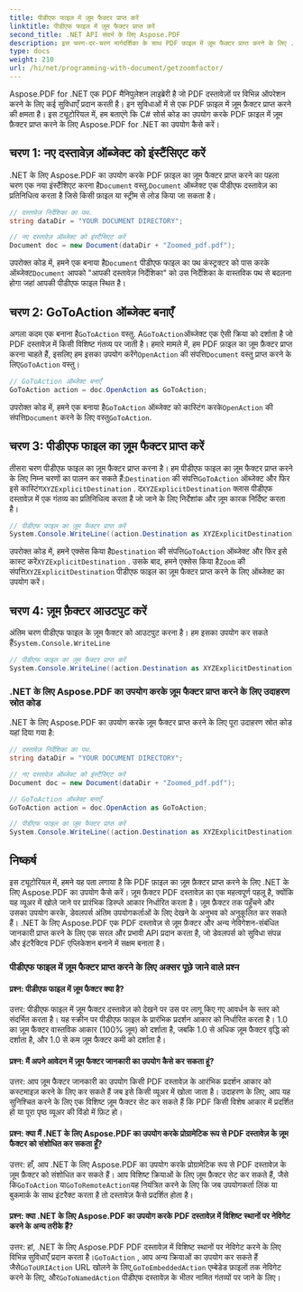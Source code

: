 ```yaml
---
title: पीडीएफ फाइल में ज़ूम फैक्टर प्राप्त करें
linktitle: पीडीएफ फाइल में ज़ूम फैक्टर प्राप्त करें
second_title: .NET API संदर्भ के लिए Aspose.PDF
description: इस चरण-दर-चरण मार्गदर्शिका के साथ PDF फ़ाइल में ज़ूम फैक्टर प्राप्त करने के लिए .NET के लिए Aspose.PDF का उपयोग करना सीखें।
type: docs
weight: 210
url: /hi/net/programming-with-document/getzoomfactor/
---
```

Aspose.PDF for .NET एक PDF मैनिपुलेशन लाइब्रेरी है जो PDF दस्तावेज़ों पर विभिन्न ऑपरेशन करने के लिए कई सुविधाएँ प्रदान करती है। इन सुविधाओं में से एक PDF फ़ाइल में ज़ूम फ़ैक्टर प्राप्त करने की क्षमता है। इस ट्यूटोरियल में, हम बताएंगे कि C# सोर्स कोड का उपयोग करके PDF फ़ाइल में ज़ूम फ़ैक्टर प्राप्त करने के लिए Aspose.PDF for .NET का उपयोग कैसे करें।


## चरण 1: नए दस्तावेज़ ऑब्जेक्ट को इंस्टैंसिएट करें

 .NET के लिए Aspose.PDF का उपयोग करके PDF फ़ाइल का ज़ूम फैक्टर प्राप्त करने का पहला चरण एक नया इंस्टैंशिएट करना है`Document` वस्तु.`Document` ऑब्जेक्ट एक पीडीएफ दस्तावेज़ का प्रतिनिधित्व करता है जिसे किसी फ़ाइल या स्ट्रीम से लोड किया जा सकता है।

```csharp
// दस्तावेज़ निर्देशिका का पथ.
string dataDir = "YOUR DOCUMENT DIRECTORY";

// नए दस्तावेज़ ऑब्जेक्ट को इंस्टैंसिएट करें
Document doc = new Document(dataDir + "Zoomed_pdf.pdf");
```

 उपरोक्त कोड में, हमने एक बनाया है`Document` पीडीएफ फाइल का पथ कंस्ट्रक्टर को पास करके ऑब्जेक्ट`Document` आपको "आपकी दस्तावेज़ निर्देशिका" को उस निर्देशिका के वास्तविक पथ से बदलना होगा जहां आपकी पीडीएफ फाइल स्थित है।

## चरण 2: GoToAction ऑब्जेक्ट बनाएँ

 अगला कदम एक बनाना है`GoToAction` वस्तु. A`GoToAction`ऑब्जेक्ट एक ऐसी क्रिया को दर्शाता है जो PDF दस्तावेज़ में किसी विशिष्ट गंतव्य पर जाती है। हमारे मामले में, हम PDF फ़ाइल का ज़ूम फ़ैक्टर प्राप्त करना चाहते हैं, इसलिए हम इसका उपयोग करेंगे`OpenAction` की संपत्ति`Document` वस्तु प्राप्त करने के लिए`GoToAction` वस्तु।

```csharp
// GoToAction ऑब्जेक्ट बनाएँ
GoToAction action = doc.OpenAction as GoToAction;
```

 उपरोक्त कोड में, हमने एक बनाया है`GoToAction` ऑब्जेक्ट को कास्टिंग करके`OpenAction` की संपत्ति`Document` करने के लिए वस्तु`GoToAction`.

## चरण 3: पीडीएफ फाइल का ज़ूम फैक्टर प्राप्त करें

 तीसरा चरण पीडीएफ फाइल का ज़ूम फैक्टर प्राप्त करना है। हम पीडीएफ फाइल का ज़ूम फैक्टर प्राप्त करने के लिए निम्न चरणों का पालन कर सकते हैं:`Destination` की संपत्ति`GoToAction` ऑब्जेक्ट और फिर इसे कास्टिंग`XYZExplicitDestination` . द`XYZExplicitDestination` क्लास पीडीएफ दस्तावेज़ में एक गंतव्य का प्रतिनिधित्व करता है जो जाने के लिए निर्देशांक और ज़ूम कारक निर्दिष्ट करता है।

```csharp
// पीडीएफ फाइल का ज़ूम फैक्टर प्राप्त करें
System.Console.WriteLine((action.Destination as XYZExplicitDestination).Zoom); // दस्तावेज़ ज़ूम मान;
```

 उपरोक्त कोड में, हमने एक्सेस किया है`Destination` की संपत्ति`GoToAction` ऑब्जेक्ट और फिर इसे कास्ट करें`XYZExplicitDestination` . उसके बाद, हमने एक्सेस किया है`Zoom` की संपत्ति`XYZExplicitDestination` पीडीएफ फाइल का ज़ूम फैक्टर प्राप्त करने के लिए ऑब्जेक्ट का उपयोग करें।

## चरण 4: ज़ूम फ़ैक्टर आउटपुट करें

 अंतिम चरण पीडीएफ फाइल के ज़ूम फैक्टर को आउटपुट करना है। हम इसका उपयोग कर सकते हैं`System.Console.WriteLine`

```csharp
// पीडीएफ फाइल का ज़ूम फैक्टर प्राप्त करें
System.Console.WriteLine((action.Destination as XYZExplicitDestination).Zoom); // दस्तावेज़ ज़ूम मान;
```        

### .NET के लिए Aspose.PDF का उपयोग करके ज़ूम फैक्टर प्राप्त करने के लिए उदाहरण स्रोत कोड

.NET के लिए Aspose.PDF का उपयोग करके ज़ूम फैक्टर प्राप्त करने के लिए पूरा उदाहरण स्रोत कोड यहां दिया गया है:

```csharp
// दस्तावेज़ निर्देशिका का पथ.
string dataDir = "YOUR DOCUMENT DIRECTORY";

// नए दस्तावेज़ ऑब्जेक्ट को इंस्टैंसिएट करें
Document doc = new Document(dataDir + "Zoomed_pdf.pdf");

// GoToAction ऑब्जेक्ट बनाएँ
GoToAction action = doc.OpenAction as GoToAction;

// पीडीएफ फाइल का ज़ूम फैक्टर प्राप्त करें
System.Console.WriteLine((action.Destination as XYZExplicitDestination).Zoom); // दस्तावेज़ ज़ूम मान;
```

## निष्कर्ष

इस ट्यूटोरियल में, हमने यह पता लगाया है कि PDF फ़ाइल का ज़ूम फ़ैक्टर प्राप्त करने के लिए .NET के लिए Aspose.PDF का उपयोग कैसे करें। ज़ूम फ़ैक्टर PDF दस्तावेज़ का एक महत्वपूर्ण पहलू है, क्योंकि यह व्यूअर में खोले जाने पर प्रारंभिक डिस्प्ले आकार निर्धारित करता है। ज़ूम फ़ैक्टर तक पहुँचने और उसका उपयोग करके, डेवलपर्स अंतिम उपयोगकर्ताओं के लिए देखने के अनुभव को अनुकूलित कर सकते हैं। .NET के लिए Aspose.PDF एक PDF दस्तावेज़ से ज़ूम फ़ैक्टर और अन्य नेविगेशन-संबंधित जानकारी प्राप्त करने के लिए एक सरल और प्रभावी API प्रदान करता है, जो डेवलपर्स को सुविधा संपन्न और इंटरैक्टिव PDF एप्लिकेशन बनाने में सक्षम बनाता है।

### पीडीएफ फाइल में ज़ूम फैक्टर प्राप्त करने के लिए अक्सर पूछे जाने वाले प्रश्न

#### प्रश्न: पीडीएफ फाइल में ज़ूम फैक्टर क्या है?

उत्तर: पीडीएफ फाइल में ज़ूम फैक्टर दस्तावेज़ को देखने पर उस पर लागू किए गए आवर्धन के स्तर को संदर्भित करता है। यह स्क्रीन पर पीडीएफ फाइल के प्रारंभिक प्रदर्शन आकार को निर्धारित करता है। 1.0 का ज़ूम फैक्टर वास्तविक आकार (100% ज़ूम) को दर्शाता है, जबकि 1.0 से अधिक ज़ूम फैक्टर वृद्धि को दर्शाता है, और 1.0 से कम ज़ूम फैक्टर कमी को दर्शाता है।

#### प्रश्न: मैं अपने आवेदन में ज़ूम फैक्टर जानकारी का उपयोग कैसे कर सकता हूं?

उत्तर: आप ज़ूम फैक्टर जानकारी का उपयोग किसी PDF दस्तावेज़ के आरंभिक प्रदर्शन आकार को कस्टमाइज़ करने के लिए कर सकते हैं जब इसे किसी व्यूअर में खोला जाता है। उदाहरण के लिए, आप यह सुनिश्चित करने के लिए एक विशिष्ट ज़ूम फैक्टर सेट कर सकते हैं कि PDF किसी विशेष आकार में प्रदर्शित हो या पूरा पृष्ठ व्यूअर की विंडो में फ़िट हो।

#### प्रश्न: क्या मैं .NET के लिए Aspose.PDF का उपयोग करके प्रोग्रामेटिक रूप से PDF दस्तावेज़ के ज़ूम फैक्टर को संशोधित कर सकता हूँ?

 उत्तर: हाँ, आप .NET के लिए Aspose.PDF का उपयोग करके प्रोग्रामेटिक रूप से PDF दस्तावेज़ के ज़ूम फ़ैक्टर को संशोधित कर सकते हैं। आप विशिष्ट क्रियाओं के लिए ज़ूम फ़ैक्टर सेट कर सकते हैं, जैसे कि`GoToAction` या`GoToRemoteAction`यह नियंत्रित करने के लिए कि जब उपयोगकर्ता लिंक या बुकमार्क के साथ इंटरैक्ट करता है तो दस्तावेज़ कैसे प्रदर्शित होता है।

#### प्रश्न: क्या .NET के लिए Aspose.PDF का उपयोग करके PDF दस्तावेज़ में विशिष्ट स्थानों पर नेविगेट करने के अन्य तरीके हैं?

 उत्तर: हां, .NET के लिए Aspose.PDF PDF दस्तावेज़ में विशिष्ट स्थानों पर नेविगेट करने के लिए विभिन्न सुविधाएँ प्रदान करता है।`GoToAction` , आप अन्य क्रियाओं का उपयोग कर सकते हैं जैसे`GoToURIAction` URL खोलने के लिए,`GoToEmbeddedAction` एम्बेडेड फ़ाइलों तक नेविगेट करने के लिए, और`GoToNamedAction` पीडीएफ दस्तावेज़ के भीतर नामित गंतव्यों पर जाने के लिए।